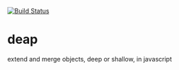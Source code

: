 [![Build Status](https://secure.travis-ci.org/selfcontained/deap.png?branch=master)](http://travis-ci.org/bmharris/slikcalc)

deap
====

extend and merge objects, deep or shallow, in javascript
